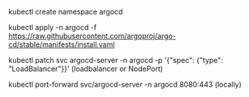 kubectl create namespace argocd

kubectl apply -n argocd -f https://raw.githubusercontent.com/argoproj/argo-cd/stable/manifests/install.yaml

kubectl patch svc argocd-server -n argocd -p '{"spec": {"type": "LoadBalancer"}}'  (loadbalancer or NodePort)


kubectl port-forward svc/argocd-server -n argocd 8080:443  (locally)
